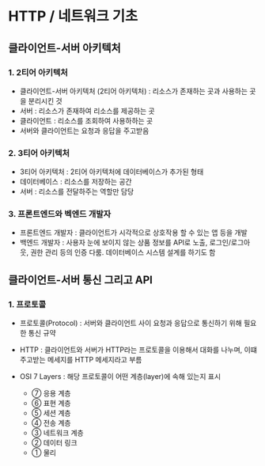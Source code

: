 # HTTP / 네트워크 기초

## 클라이언트-서버 아키텍처

### 1. 2티어 아키텍처
- 클라이언트-서버 아키텍처 (2티어 아키텍처) : 리소스가 존재하는 곳과 사용하는 곳을 분리시킨 것
- 서버 : 리소스가 존재하여 리소스를 제공하는 곳
- 클라이언트 : 리소스를 조회하여 사용하하는 곳
- 서버와 클라이언트는 요청과 응답을 주고받음

### 2. 3티어 아키텍처
- 3티어 아키텍처 : 2티어 아키텍처에 데이터베이스가 추가된 형태
- 데이터베이스 : 리소스를 저장하는 공간
- 서버 : 리소스를 전달하주는 역할만 담당

### 3. 프론트엔드와 벡엔드 개발자
- 프론트엔드 개발자 : 클라이언트가 시각적으로 상호작용 할 수 있는 앱 등을 개발
- 백엔드 개발자 : 사용자 눈에 보이지 않는 상품 정보를 API로 노출, 로그인/로그아웃, 권한 관리 등의 인증 다룸. 데이터베이스 시스템 설계를 하기도 함

## 클라이언트-서버 통신 그리고 API

### 1. 프로토콜
- 프로토콜(Protocol) : 서버와 클라이언트 사이 요청과 응답으로 통신하기 위해 필요한 통신 규약
- HTTP : 클라이언트와 서버가 HTTP라는 프로토콜을 이용해서 대화를 나누며, 이떄 주고받는 메세지를 HTTP 메세지라고 부름

- OSI 7 Layers : 해당 프로토콜이 어떤 계층(layer)에 속해 있는지 표시
  - ⑦ 응용 계층
  - ⑥ 표현 계층
  - ⑤ 세션 계층
  - ④ 전송 계층
  - ③ 네트워크 계층
  - ② 데이터 링크
  - ① 물리
